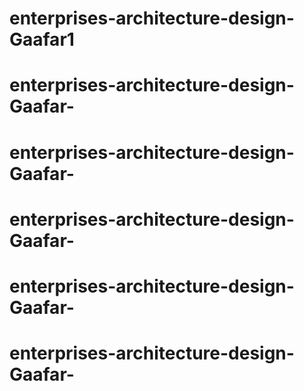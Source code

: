 
# enterprises-architecture-design-Gaafar1

# enterprises-architecture-design-Gaafar-
# enterprises-architecture-design-Gaafar-
# enterprises-architecture-design-Gaafar-
# enterprises-architecture-design-Gaafar-
# enterprises-architecture-design-Gaafar-
